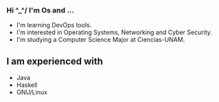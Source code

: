 ### Hi \^_^/ I'm Os and ...

- I'm learning DevOps tools.
- I'm interested in Operating Systems, Networking and Cyber Security.
- I'm studying a Computer Science Major at Ciencias-UNAM.

## I am experienced with
- Java 
- Haskell
- GNU/Linux 

<!--
**osrm17/osrm17** is a ✨ _special_ ✨ repository because its `README.md` (this file) appears on your GitHub profile.

Here are some ideas to get you started:

- 🔭 I’m currently working on ...
- 🌱 I’m currently learning ...
- 👯 I’m looking to collaborate on ...
- 🤔 I’m looking for help with ...
- 💬 Ask me about ...
- 📫 How to reach me: ...
- 😄 Pronouns: ...
- ⚡ Fun fact: ...
-->
